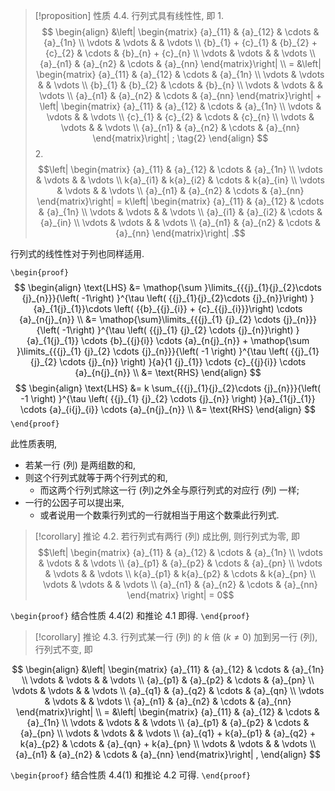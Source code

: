 
> [!proposition] 性质 4.4. 
> 行列式具有线性性, 即
> 1.
> $$
> \begin{align}
> &\left| \begin{matrix} {a}_{11} & {a}_{12} & \cdots & {a}_{1n} \\ \vdots & \vdots & & \vdots \\ {b}_{1} + {c}_{1} & {b}_{2} + {c}_{2} & \cdots & {b}_{n} + {c}_{n} \\ \vdots & \vdots & & \vdots \\ {a}_{n1} & {a}_{n2} & \cdots & {a}_{nn} \end{matrix}\right| \\
> = &\left| \begin{matrix} {a}_{11} & {a}_{12} & \cdots & {a}_{1n} \\ \vdots & \vdots & & \vdots \\ {b}_{1} & {b}_{2} & \cdots & {b}_{n} \\ \vdots & \vdots & & \vdots \\ {a}_{n1} & {a}_{n2} & \cdots & {a}_{nn} \end{matrix}\right| + \left| \begin{matrix} {a}_{11} & {a}_{12} & \cdots & {a}_{1n} \\ \vdots & \vdots & & \vdots \\ {c}_{1} & {c}_{2} & \cdots & {c}_{n} \\ \vdots & \vdots & & \vdots \\ {a}_{n1} & {a}_{n2} & \cdots & {a}_{nn} \end{matrix}\right| ; \tag{2}
> \end{align}
> $$
> 2.
> $$\left| \begin{matrix} {a}_{11} & {a}_{12} & \cdots & {a}_{1n} \\ \vdots & \vdots & & \vdots \\ k{a}_{i1} & k{a}_{i2} & \cdots & k{a}_{in} \\ \vdots & \vdots & & \vdots \\ {a}_{n1} & {a}_{n2} & \cdots & {a}_{nn} \end{matrix}\right| = k\left| \begin{matrix} {a}_{11} & {a}_{12} & \cdots & {a}_{1n} \\ \vdots & \vdots & & \vdots \\ {a}_{i1} & {a}_{i2} & \cdots & {a}_{in} \\ \vdots & \vdots & & \vdots \\ {a}_{n1} & {a}_{n2} & \cdots & {a}_{nn} \end{matrix}\right| .$$

行列式的线性性对于列也同样适用.

`\begin{proof}`
$$
\begin{align} 
\text{LHS} &= \mathop{\sum }\limits_{{{j}_{1}{j}_{2}\cdots {j}_{n}}}{\left( -1\right) }^{\tau \left( {{j}_{1}{j}_{2}\cdots {j}_{n}}\right) }{a}_{1{j}_{1}}\cdots \left( {{b}_{{j}_{i}} + {c}_{{j}_{i}}}\right) \cdots {a}_{n{j}_{n}} \\
&= \mathop{\sum}\limits_{{{j}_{1} {j}_{2} \cdots {j}_{n}}} {\left( -1\right) }^{\tau \left( {{j}_{1} {j}_{2} \cdots {j}_{n}}\right) }{a}_{1{j}_{1}} \cdots {b}_{{j}{i}} \cdots {a}_{n{j}_{n}} +
\mathop{\sum }\limits_{{{j}_{1} {j}_{2} \cdots {j}_{n}}}{\left( -1 \right) }^{\tau \left( {{j}_{1} {j}_{2} \cdots {j}_{n}} \right) }{a}{1 {j}_{1}} \cdots {c}_{{j}{i}} \cdots {a}_{n{j}_{n}} \\
&= \text{RHS}
\end{align}
$$
$$
\begin{align}
\text{LHS}
&= k \sum_{{{j}_{1}{j}_{2}\cdots {j}_{n}}}{\left( -1 \right) }^{\tau \left( {{j}_{1} {j}_{2} \cdots {j}_{n}} \right) }{a}_{1{j}_{1}} \cdots {a}_{i{j}_{i}} \cdots {a}_{n{j}_{n}} \\
&= \text{RHS}
\end{align}
$$
`\end{proof}` 

此性质表明, 
- 若某一行 (列) 是两组数的和,
- 则这个行列式就等于两个行列式的和, 
	- 而这两个行列式除这一行 (列)之外全与原行列式的对应行 (列) 一样; 
- 一行的公因子可以提出来,
	- 或者说用一个数乘行列式的一行就相当于用这个数乘此行列式. 

> [!corollary] 推论 4.2. 
> 若行列式有两行 (列) 成比例, 则行列式为零, 即
> $$\left| \begin{matrix} {a}_{11} & {a}_{12} & \cdots & {a}_{1n} \\ \vdots & \vdots & & \vdots \\ {a}_{p1} & {a}_{p2} & \cdots & {a}_{pn} \\ \vdots & \vdots & & \vdots \\ k{a}_{p1} & k{a}_{p2} & \cdots & k{a}_{pn} \\ \vdots & \vdots & & \vdots \\ {a}_{n1} & {a}_{n2} & \cdots & {a}_{nn} \end{matrix} \right| = 0$$


`\begin{proof}` 结合性质 ${4.4}\left( 2\right)$ 和推论 4.1 即得. `\end{proof}` 

> [!corollary] 推论 4.3. 
> 行列式某一行 (列) 的 $k$ 倍 $\left( {k \neq 0}\right)$ 加到另一行 (列),行列式不变, 即

$$
\begin{align}
&\left| \begin{matrix} {a}_{11} & {a}_{12} & \cdots & {a}_{1n} \\ \vdots & \vdots & & \vdots \\ {a}_{p1} & {a}_{p2} & \cdots & {a}_{pn} \\ \vdots & \vdots & & \vdots \\ {a}_{q1} & {a}_{q2} & \cdots & {a}_{qn} \\ \vdots & \vdots & & \vdots \\ {a}_{n1} & {a}_{n2} & \cdots & {a}_{nn} \end{matrix}\right| \\
= &\left| \begin{matrix} {a}_{11} & {a}_{12} & \cdots & {a}_{1n} \\ \vdots & \vdots & & \vdots \\ {a}_{p1} & {a}_{p2} & \cdots & {a}_{pn} \\ \vdots & \vdots & & \vdots \\ {a}_{q1} + k{a}_{p1} & {a}_{q2} + k{a}_{p2} & \cdots & {a}_{qn} + k{a}_{pn} \\ \vdots & \vdots & & \vdots \\ {a}_{n1} & {a}_{n2} & \cdots & {a}_{nn} \end{matrix}\right| ,
\end{align}
$$

`\begin{proof}`
结合性质 ${4.4}\left( 1\right)$ 和推论 4.2 可得.
`\end{proof}`